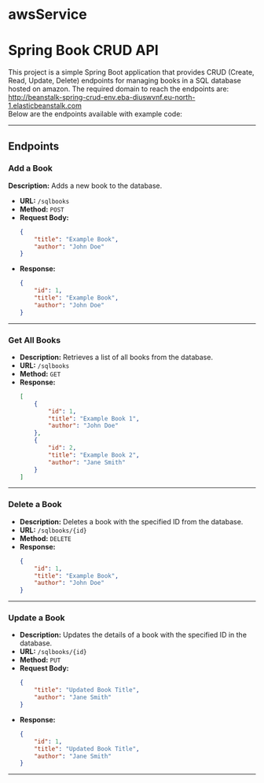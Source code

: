 # awsService

# Spring Book CRUD API

This project is a simple Spring Boot application that provides CRUD (Create, Read, Update, Delete) endpoints for managing books in a SQL database hosted on amazon.
The required domain to reach the endpoints are:
http://beanstalk-spring-crud-env.eba-diuswvnf.eu-north-1.elasticbeanstalk.com  
Below are the endpoints available with example code:

---

## Endpoints

### Add a Book
**Description:** Adds a new book to the database.
- **URL:** `/sqlbooks`
- **Method:** `POST`
- **Request Body:**
    ```json
    {
        "title": "Example Book",
        "author": "John Doe"
    }
    ```
- **Response:**
    ```json
    {
        "id": 1,
        "title": "Example Book",
        "author": "John Doe"
    }
    ```

---

### Get All Books
- **Description:** Retrieves a list of all books from the database.
- **URL:** `/sqlbooks`
- **Method:** `GET`
- **Response:**
    ```json
    [
        {
            "id": 1,
            "title": "Example Book 1",
            "author": "John Doe"
        },
        {
            "id": 2,
            "title": "Example Book 2",
            "author": "Jane Smith"
        }
    ]
    ```


---

### Delete a Book
- **Description:** Deletes a book with the specified ID from the database.
- **URL:** `/sqlbooks/{id}`
- **Method:** `DELETE`
- **Response:**
    ```json
    {
        "id": 1,
        "title": "Example Book",
        "author": "John Doe"
    }
    ```


---

### Update a Book
- **Description:** Updates the details of a book with the specified ID in the database.
- **URL:** `/sqlbooks/{id}`
- **Method:** `PUT`
- **Request Body:**
    ```json
    {
        "title": "Updated Book Title",
        "author": "Jane Smith"
    }
    ```
- **Response:**
    ```json
    {
        "id": 1,
        "title": "Updated Book Title",
        "author": "Jane Smith"
    }
    ```


---
